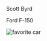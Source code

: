 Scott Byrd

Ford F-150

![favorite car](https://www.ford.com/cmslibs/content/dam/vdm_ford/live/en_us/ford/nameplate/f-150/2017/collections/ad_planners/356x180/17_frd_f15_ps34_rptr_cc5_islv_356.png/_jcr_content/renditions/cq5dam.web.1280.1280.png)